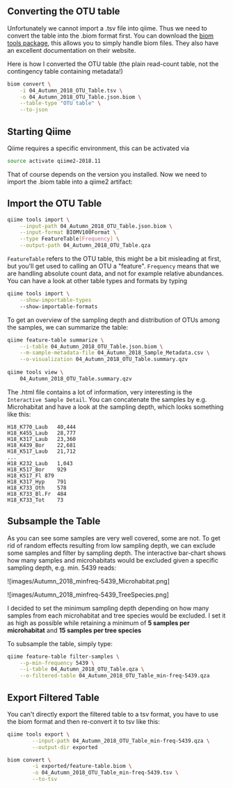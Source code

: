 ## Converting the OTU table

Unfortunately we cannot import a .tsv file into qiime. Thus we need to convert the table into the .biom format first. You can download the [biom tools package](http://biom-format.org/), this allows you to simply handle biom files. They also have an excellent documentation on their website.

Here is how I converted the OTU table (the plain read-count table, not the contingency table containing metadata!)

```sh
biom convert \
	-i 04_Autumn_2018_OTU_Table.tsv \
	-o 04_Autumn_2018_OTU_Table.json.biom \
	--table-type "OTU table" \
	--to-json
```

## Starting Qiime

Qiime requires a specific environment, this can be activated via

```sh
source activate qiime2-2018.11
```

That of course depends on the version you installed. Now we need to import the .biom table into a qiime2 artifact:

## Import the OTU Table

```sh
qiime tools import \
	--input-path 04_Autumn_2018_OTU_Table.json.biom \
	--input-format BIOMV100Format \
	--type FeatureTable[Frequency] \
	--output-path 04_Autumn_2018_OTU_Table.qza
```

`FeatureTable` refers to the OTU table, this might be a bit misleading at first, but you'll get used to calling an OTU a "feature". `Frequency` means that we are handling absolute count data, and not for example relative abundances. You can have a look at other table types and formats by typing

```sh
qiime tools import \
	--show-importable-types
	--show-importable-formats
```
To get an overview of the sampling depth and distribution of OTUs among the samples, we can summarize the table:

```sh
qiime feature-table summarize \
	--i-table 04_Autumn_2018_OTU_Table.json.biom \
	--m-sample-metadata-file 04_Autumn_2018_Sample_Metadata.csv \
	--o-visualization 04_Autumn_2018_OTU_Table.summary.qzv
	
qiime tools view \
	04_Autumn_2018_OTU_Table.summary.qzv
```

The .html file contains a lot of information, very interesting is the `Interactive Sample Detail`. You can concatenate the samples by e.g. Microhabitat and have a look at the sampling depth, which looks something like this:

	H18_K770_Laub	40,444
	H18_K455_Laub	28,777
	H18_K317_Laub	23,360
	H18_K439_Bor	22,681
	H18_K517_Laub	21,712
	...
	H18_K232_Laub	1,043
	H18_K517_Bor	929
	H18_K517_Fl	879
	H18_K317_Hyp	791
	H18_K733_Oth	578
	H18_K733_Bl.Fr	484
	H18_K733_Tot	73
	
## Subsample the Table

As you can see some samples are very well covered, some are not. To get rid of random effects resulting from low sampling depth, we can exclude some samples and filter by sampling depth. The interactive bar-chart shows how many samples and microhabitats would be excluded given a specific sampling depth, e.g. min. 5439 reads:

![images/Autumn_2018_minfreq-5439_Microhabitat.png]

![images/Autumn_2018_minfreq-5439_TreeSpecies.png]

I decided to set the minimum sampling depth depending on how many samples from each microhabitat and tree species would be excluded. I set it as high as possible while retaining a minimum of **5 samples per microhabitat** and **15 samples per tree species** 

To subsample the table, simply type:

```sh
qiime feature-table filter-samples \
	--p-min-frequency 5439 \
	--i-table 04_Autumn_2018_OTU_Table.qza \
	--o-filtered-table 04_Autumn_2018_OTU_Table_min-freq-5439.qza
```

## Export Filtered Table

You can't directly export the filtered table to a tsv format, you have to use the biom format and then re-convert it to tsv like this:

```bash
qiime tools export \
        --input-path 04_Autumn_2018_OTU_Table_min-freq-5439.qza \
        --output-dir exported

biom convert \
        -i exported/feature-table.biom \
        -o 04_Autumn_2018_OTU_Table_min-freq-5439.tsv \
        --to-tsv
```